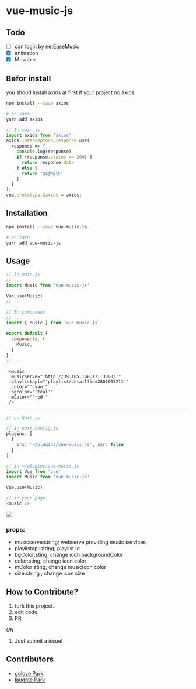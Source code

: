 # vue-music-js

## Todo

- [ ] can login by netEaseMusic
- [x] animation
- [x] Movable

## Befor install

you shoud install axios at first if your project no axios
```bash
npm install --save axios

# or yarn
yarn add axios

```
```js
// In main.js
import axios from 'axios'
axios.interceptors.response.use(
  response => {
    console.log(response)
    if (response.status == 200) {
      return response.data
    } else {
      return "请求错误"
    }
  }
);
vue.prototype.$axios = axios;

```



## Installation

```bash
npm install --save vue-music-js

# or Yarn
yarn add vue-music-js
```

## Usage

```js
// In main.js
// ...
import Music from 'vue-music-js'

Vue.use(Music)
// ...
```

```js
// In component
// ...
import { Music } from 'vue-music-js'

export default {
  components: {
    Music,
  }
}
// ...
```

```Vue
 <music 
 :musicserve="'http://39.105.168.171:3000/'"
 :playlistapi="'playlist/detail?id=2801005211'"
 :color="'cyan'" 
 :bgcolor="'teal'" 
 :mColor="'red'"
 />

```

---

```js
// on Nuxt.js

// in nuxt.config.js
plugins: [
  {
    src: '~/plugins/vue-music.js', ssr: false
  }
],

// in ~/plugins/vue-music.js
import Vue from 'vue'
import Music from 'vue-music-js'

Vue.use(Music)

// in your page
<music />

```
![](http://yanxuan.nosdn.127.net/5294c0d51645eae55ff5effdfd76be49.png)


### props:
- musicserve:string; webserve providing music services
- playlistapi:string; playlist id
- bgColor:sting; change icon backgroundColor
- color:sting; change icon color
- mColor:sting; change musicIcon color
- size:string ; change icon size

## How to Contribute?

1. fork this project.
2. edit code.
3. PR

_OR_

1. Just submit a issue!

## Contributors

- [golove Park](https://github.com/golove)
- [laughte Park](https://github.com/laughte)

